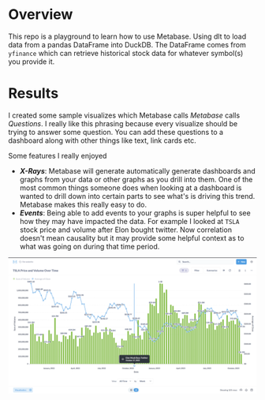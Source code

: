 # Overview

This repo is a playground to learn how to use Metabase. Using dlt to load data from a pandas DataFrame into DuckDB. The DataFrame comes from `yfinance` which can retrieve historical stock data for whatever symbol(s) you provide it.

# Results

I created some sample visualizes which Metabase calls *Metabase* calls *Questions*. I really like this phrasing because every visualize should be trying to answer some question. You can add these questions to a dashboard along with other things like text, link cards etc.

Some features I really enjoyed 
- ***X-Rays***: Metabase will generate automatically generate dashboards and graphs from your data or other graphs as you drill into them. One of the most common things someone does when looking at a dashboard is wanted to drill down into certain parts to see what's is driving this trend. Metabase makes this really easy to do.
- ***Events***: Being able to add events to your graphs is super helpful to see how they may have impacted the data. For example I looked at `TSLA` stock price and volume after Elon bought twitter. Now correlation doesn't mean causality but it may provide some helpful context as to what was going on during that time period.

![](assets/images/metabase-tsla-stock.png)
